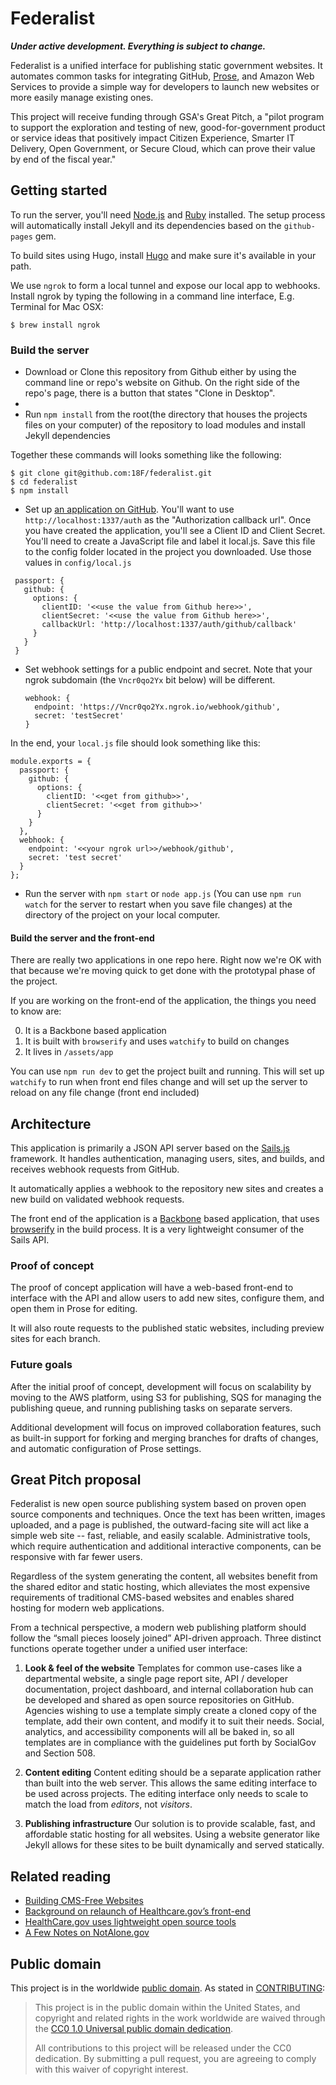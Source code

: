 # Federalist

***Under active development. Everything is subject to change.***

Federalist is a unified interface for publishing static government websites. It automates common tasks for integrating GitHub, [Prose](https://github.com/prose/prose), and Amazon Web Services to provide a simple way for developers to launch new websites or more easily manage existing ones.

This project will receive funding through GSA's Great Pitch, a "pilot program to support the exploration and testing of new, good-for-government product or service ideas that positively impact Citizen Experience, Smarter IT Delivery, Open Government, or Secure Cloud, which can prove their value by end of the fiscal year."

## Getting started

To run the server, you'll need [Node.js](https://nodejs.org/download/) and [Ruby](https://www.ruby-lang.org/en/documentation/installation/) installed. The setup process will automatically install Jekyll and its dependencies based on the `github-pages` gem.

To build sites using Hugo, install [Hugo](http://gohugo.io/overview/installing/) and make sure it's available in your path.

We use `ngrok` to form a local tunnel and expose our local app to webhooks. Install ngrok by typing the following in a command line interface, E.g. Terminal for Mac OSX: 

```
$ brew install ngrok
```

### Build the server

* Download or Clone this repository from Github either by using the command line or repo's website on Github. On the right side of the repo's page, there is a button that states "Clone in Desktop".
* 
* Run `npm install` from the root(the directory that houses the projects files on your computer) of the repository to load modules and install Jekyll dependencies

Together these commands will looks something like the following:

```
$ git clone git@github.com:18F/federalist.git
$ cd federalist
$ npm install
```

* Set up [an application on GitHub](https://github.com/settings/applications/new). You'll want to use `http://localhost:1337/auth` as the "Authorization callback url". Once you have created the application, you'll see a Client ID and Client Secret. You'll need to create a JavaScript file and label it local.js. Save this file to the config folder located in the project you downloaded. Use those  values in `config/local.js`

 ```
  passport: {
    github: {
      options: {
        clientID: '<<use the value from Github here>>',
        clientSecret: '<<use the value from Github here>>',
        callbackUrl: 'http://localhost:1337/auth/github/callback'
      }
    }
  }
 ```
 
* Set webhook settings for a public endpoint and secret. Note that your ngrok subdomain (the `Vncr0qo2Yx` bit below) will be different.

  ```
  webhook: {
    endpoint: 'https://Vncr0qo2Yx.ngrok.io/webhook/github',
    secret: 'testSecret'
  }
  ```

In the end, your `local.js` file should look something like this:

```
module.exports = {
  passport: {
    github: {
      options: {
        clientID: '<<get from github>>',
        clientSecret: '<<get from github>>'
      }
    }
  },
  webhook: {
    endpoint: '<<your ngrok url>>/webhook/github',
    secret: 'test secret'
  }
};
```

* Run the server with `npm start` or `node app.js` (You can use `npm run watch` for the server to restart when you save file changes) at the directory of the project on your local computer. 


#### Build the server and the front-end
There are really two applications in one repo here. Right now we're OK with that because we're moving quick to get done with the prototypal phase of the project.

If you are working on the front-end of the application, the things you need to know are:

0. It is a Backbone based application
0. It is built with `browserify` and uses `watchify` to build on changes
0. It lives in `/assets/app`

You can use `npm run dev` to get the project built and running. This will set up `watchify` to run when front end files change and will set up the server to reload on any file change (front end included)

## Architecture

This application is primarily a JSON API server based on the [Sails.js](http://sailsjs.org/) framework. It handles authentication, managing users, sites, and builds, and receives webhook requests from GitHub.

It automatically applies a webhook to the repository new sites and creates a new build on validated webhook requests.

The front end of the application is a [Backbone](http://backbonejs.org) based application, that uses [browserify](http://www.browserify.org) in the build process. It is a very lightweight consumer of the Sails API.

### Proof of concept

The proof of concept application will have a web-based front-end to interface with the API and allow users to add new sites, configure them, and open them in Prose for editing.

It will also route requests to the published static websites, including preview sites for each branch.

### Future goals

After the initial proof of concept, development will focus on scalability by moving to the AWS platform, using S3 for publishing, SQS for managing the publishing queue, and running publishing tasks on separate servers.

Additional development will focus on improved collaboration features, such as built-in support for forking and merging branches for drafts of changes, and automatic configuration of Prose settings.

## Great Pitch proposal

Federalist is new open source publishing system based on proven open source components and techniques. Once the text has been written, images uploaded, and a page is published, the outward-facing site will act like a simple web site -- fast, reliable, and easily scalable. Administrative tools, which require authentication and additional interactive components, can be responsive with far fewer users.  

Regardless of the system generating the content, all websites benefit from the shared editor and static hosting, which alleviates the most expensive requirements of traditional CMS-based websites and enables shared hosting for modern web applications.

From a technical perspective, a modern web publishing platform should follow the “small pieces loosely joined” API-driven approach. Three distinct functions operate together under a unified user interface:

1. **Look & feel of the website**
Templates for common use-cases like a departmental website, a single page report site, API / developer documentation, project dashboard, and internal collaboration hub can be developed and shared as open source repositories on GitHub. Agencies wishing to use a template simply create a cloned copy of the template, add their own content, and modify it to suit their needs. Social, analytics, and accessibility components will all be baked in, so all templates are in compliance with the guidelines put forth by SocialGov and Section 508.

2. **Content editing**
Content editing should be a separate application rather than built into the web server. This allows the same editing interface to be used across projects. The editing interface only needs to scale to match the load from *editors*, not *visitors*.

3. **Publishing infrastructure**
Our solution is to provide scalable, fast, and affordable static hosting for all websites. Using a website generator like Jekyll allows for these sites to be built dynamically and served statically.

## Related reading

- [Building CMS-Free Websites](https://developmentseed.org/blog/2012/07/27/build-cms-free-websites/)
- [Background on relaunch of Healthcare.gov’s front-end](http://www.theatlantic.com/technology/archive/2013/06/healthcaregov-code-developed-by-the-people-and-for-the-people-released-back-to-the-people/277295/)
- [HealthCare.gov uses lightweight open source tools](https://www.digitalgov.gov/2013/05/07/the-new-healthcare-gov-uses-a-lightweight-open-source-tool/)
- [A Few Notes on NotAlone.gov](https://18f.gsa.gov/2014/05/09/a-few-notes-on-notalone-gov/)

## Public domain

This project is in the worldwide [public domain](LICENSE.md). As stated in [CONTRIBUTING](CONTRIBUTING.md):

> This project is in the public domain within the United States, and copyright and related rights in the work worldwide are waived through the [CC0 1.0 Universal public domain dedication](https://creativecommons.org/publicdomain/zero/1.0/).
>
> All contributions to this project will be released under the CC0 dedication. By submitting a pull request, you are agreeing to comply with this waiver of copyright interest.

